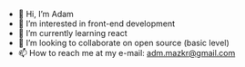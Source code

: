 - 👋 Hi, I’m Adam
- 👀 I’m interested in  front-end development
- 🌱 I’m currently learning react
- 💞️ I’m looking to collaborate on open source (basic level)
- 📫 How to reach me at my e-mail: adm.mazkr@gmail.com

<!---
AdamMzkr/AdamMzkr is a ✨ special ✨ repository because its `README.md` (this file) appears on your GitHub profile.
You can click the Preview link to take a look at your changes.
--->
